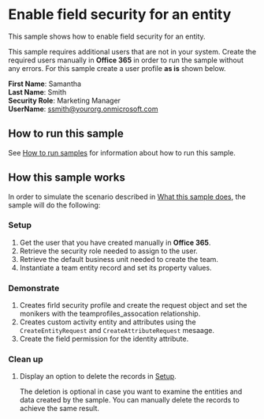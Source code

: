 # Enable field security for an entity
This sample shows how to enable field security for an entity.


This sample requires additional users that are not in your system. Create the required users manually in **Office 365** in order to run the sample without any errors. For this sample create a user profile **as is** shown below. 

**First Name**: Samantha<br/>
**Last Name**: Smith<br/>
**Security Role**: Marketing Manager<br/>
**UserName**: ssmith@yourorg.onmicrosoft.com<br/>

## How to run this sample

See [How to run samples](../../../How-to-run-samples.md) for information about how to run this sample.

## How this sample works

In order to simulate the scenario described in [What this sample does](#what-this-sample-does), the sample will do the following:

### Setup

1. Get the user that you have created manually in **Office 365**.
2. Retrieve the security role needed to assign to the user. 
3. Retrieve the default business unit needed to create the team.
4. Instantiate a team entity record and set its property values. 


### Demonstrate

1. Creates firld security profile and create the request object and set the monikers with the teamprofiles_assocation relationship.
2. Creates custom activity entity and attributes using the `CreateEntityRequest` and `CreateAttributeRequest` mesaage.
3. Create the field permission for the identity attribute.

### Clean up

1. Display an option to delete the records in [Setup](#setup).

    The deletion is optional in case you want to examine the entities and data created by the sample. You can manually delete the records to achieve the same result.

